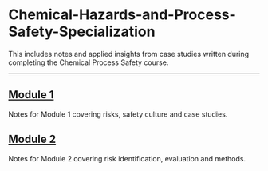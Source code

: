# Chemical-Hazards-and-Process-Safety-Specialization

This includes notes and applied insights from case studies written during completing the Chemical Process Safety course.

---

## [Module 1](./module-1-risks-and-safety-culture.md)
Notes for Module 1 covering risks, safety culture and case studies.

## [Module 2](./module-2-Risk-Identification-and-Evaluation.md)
Notes for Module 2 covering risk identification, evaluation and methods.
